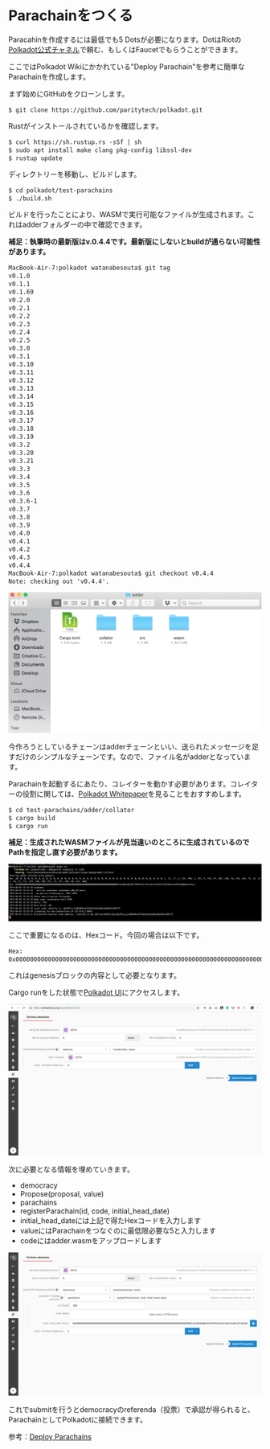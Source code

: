 # Parachainをつくる

Paracahinを作成するには最低でも5 Dotsが必要になります。DotはRiotの[Polkadot公式チャネル](https://riot.im/app/#/room/#polkadot-watercooler:matrix.org)で頼む、もしくはFaucetでもらうことができます。

ここではPolkadot Wikiにかかれている"Deploy Parachain"を参考に簡単なParachainを作成します。

まず始めにGitHubをクローンします。

```text
$ git clone https://github.com/paritytech/polkadot.git
```

Rustがインストールされているかを確認します。

```text
$ curl https://sh.rustup.rs -sSf | sh
$ sudo apt install make clang pkg-config libssl-dev
$ rustup update
```

ディレクトリーを移動し、ビルドします。

```text
$ cd polkadot/test-parachains
$ ./build.sh
```

ビルドを行ったことにより、WASMで実行可能なファイルが生成されます。これはadderフォルダーの中で確認できます。

**補足：執筆時の最新版はv.0.4.4です。最新版にしないとbuildが通らない可能性があります。**

```text
MacBook-Air-7:polkadot watanabesouta$ git tag
v0.1.0
v0.1.1
v0.1.69
v0.2.0
v0.2.1
v0.2.2
v0.2.3
v0.2.4
v0.2.5
v0.3.0
v0.3.1
v0.3.10
v0.3.11
v0.3.12
v0.3.13
v0.3.14
v0.3.15
v0.3.16
v0.3.17
v0.3.18
v0.3.19
v0.3.2
v0.3.20
v0.3.21
v0.3.3
v0.3.4
v0.3.5
v0.3.6
v0.3.6-1
v0.3.7
v0.3.8
v0.3.9
v0.4.0
v0.4.1
v0.4.2
v0.4.3
v0.4.4
MacBook-Air-7:polkadot watanabesouta$ git checkout v0.4.4
Note: checking out 'v0.4.4'.
```

![](.gitbook/assets/screen-shot-2019-06-04-at-1.00.36.png)

今作ろうとしているチェーンはadderチェーンといい、送られたメッセージを足すだけのシンプルなチェーンです。なので、ファイル名がadderとなっています。

Parachainを起動するにあたり、コレイターを動かす必要があります。コレイターの役割に関しては、[Polkadot Whitepaper](https://github.com/stakedtechnologies/PolkadotWP)を見ることをおすすめします。

```text
$ cd test-parachains/adder/collator
$ cargo build
$ cargo run
```

**補足：生成されたWASMファイルが見当違いのところに生成されているのでPathを指定し直す必要があります。**

![](.gitbook/assets/screen-shot-2019-06-04-at-18.26.51.png)

ここで重要になるのは、Hexコード。今回の場合は以下です。

```text
Hex: 0x00000000000000000000000000000000000000000000000000000000000000000000000000000000011b4d03dd8c01f1049143cf9c4c817e4b167f1d1b83e5c6f0f10d89ba1e7bce
```

これはgenesisブロックの内容として必要となります。

Cargo runをした状態で[Polkadot UI](https://polkadot.js.org/apps/#/extrinsics)にアクセスします。

![](.gitbook/assets/screen-shot-2019-06-04-at-22.00.11.png)

次に必要となる情報を埋めていきます。

* democracy
* Propose\(proposal, value\)
* parachains
* registerParachain\(id, code, initial\_head\_date\)
* initial\_head\_dateには上記で得たHexコードを入力します
* valueにはParachainをつなぐのに最低限必要な5と入力します
* codeにはadder.wasmをアップロードします

![](.gitbook/assets/screen-shot-2019-06-04-at-22.05.51.png)

これでsubmitを行うとdemocracyのreferenda（投票）で承認が得られると、ParachainとしてPolkadotに接続できます。

参考：[Deploy Parachains](https://wiki.polkadot.network/en/latest/polkadot/build/deploy-parachains/)

